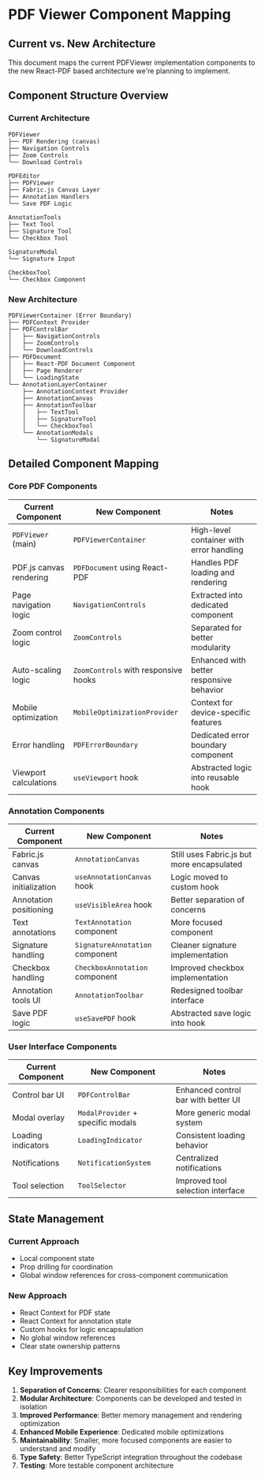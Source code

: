 # PDF Viewer Component Mapping

## Current vs. New Architecture

This document maps the current PDFViewer implementation components to the new React-PDF based architecture we're planning to implement.

## Component Structure Overview

### Current Architecture
```
PDFViewer
├── PDF Rendering (canvas)
├── Navigation Controls
├── Zoom Controls
└── Download Controls

PDFEditor
├── PDFViewer
├── Fabric.js Canvas Layer
├── Annotation Handlers
└── Save PDF Logic

AnnotationTools
├── Text Tool
├── Signature Tool
└── Checkbox Tool

SignatureModal
└── Signature Input

CheckboxTool
└── Checkbox Component
```

### New Architecture
```
PDFViewerContainer (Error Boundary)
├── PDFContext Provider
├── PDFControlBar
│   ├── NavigationControls
│   ├── ZoomControls
│   └── DownloadControls
├── PDFDocument
│   ├── React-PDF Document Component
│   ├── Page Renderer
│   └── LoadingState
└── AnnotationLayerContainer
    ├── AnnotationContext Provider
    ├── AnnotationCanvas
    ├── AnnotationToolbar
    │   ├── TextTool
    │   ├── SignatureTool
    │   └── CheckboxTool
    └── AnnotationModals
        └── SignatureModal
```

## Detailed Component Mapping

### Core PDF Components

| Current Component | New Component | Notes |
|-------------------|---------------|-------|
| `PDFViewer` (main) | `PDFViewerContainer` | High-level container with error handling |
| PDF.js canvas rendering | `PDFDocument` using React-PDF | Handles PDF loading and rendering |
| Page navigation logic | `NavigationControls` | Extracted into dedicated component |
| Zoom control logic | `ZoomControls` | Separated for better modularity |
| Auto-scaling logic | `ZoomControls` with responsive hooks | Enhanced with better responsive behavior |
| Mobile optimization | `MobileOptimizationProvider` | Context for device-specific features |
| Error handling | `PDFErrorBoundary` | Dedicated error boundary component |
| Viewport calculations | `useViewport` hook | Abstracted logic into reusable hook |

### Annotation Components

| Current Component | New Component | Notes |
|-------------------|---------------|-------|
| Fabric.js canvas | `AnnotationCanvas` | Still uses Fabric.js but more encapsulated |
| Canvas initialization | `useAnnotationCanvas` hook | Logic moved to custom hook |
| Annotation positioning | `useVisibleArea` hook | Better separation of concerns |
| Text annotations | `TextAnnotation` component | More focused component |
| Signature handling | `SignatureAnnotation` component | Cleaner signature implementation |
| Checkbox handling | `CheckboxAnnotation` component | Improved checkbox implementation |
| Annotation tools UI | `AnnotationToolbar` | Redesigned toolbar interface |
| Save PDF logic | `useSavePDF` hook | Abstracted save logic into hook |

### User Interface Components

| Current Component | New Component | Notes |
|-------------------|---------------|-------|
| Control bar UI | `PDFControlBar` | Enhanced control bar with better UI |
| Modal overlay | `ModalProvider` + specific modals | More generic modal system |
| Loading indicators | `LoadingIndicator` | Consistent loading behavior |
| Notifications | `NotificationSystem` | Centralized notifications |
| Tool selection | `ToolSelector` | Improved tool selection interface |

## State Management

### Current Approach
- Local component state
- Prop drilling for coordination
- Global window references for cross-component communication

### New Approach
- React Context for PDF state
- React Context for annotation state
- Custom hooks for logic encapsulation
- No global window references
- Clear state ownership patterns

## Key Improvements

1. **Separation of Concerns**: Clearer responsibilities for each component
2. **Modular Architecture**: Components can be developed and tested in isolation
3. **Improved Performance**: Better memory management and rendering optimization
4. **Enhanced Mobile Experience**: Dedicated mobile optimizations
5. **Maintainability**: Smaller, more focused components are easier to understand and modify
6. **Type Safety**: Better TypeScript integration throughout the codebase
7. **Testing**: More testable component architecture
